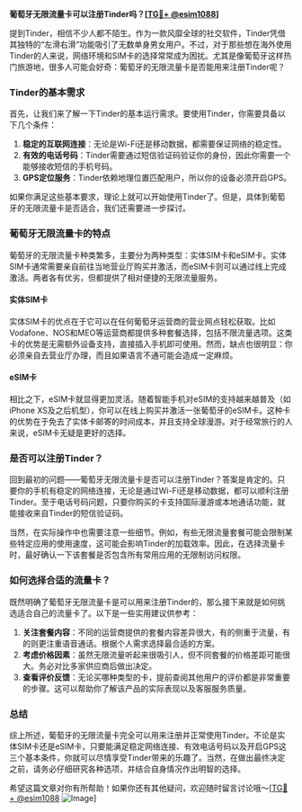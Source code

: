 **葡萄牙无限流量卡可以注册Tinder吗？[[TG💪+ @esim1088](https://t.me/s/esim1088)]**

提到Tinder，相信不少人都不陌生。作为一款风靡全球的社交软件，Tinder凭借其独特的“左滑右滑”功能吸引了无数单身男女用户。不过，对于那些想在海外使用Tinder的人来说，网络环境和SIM卡的选择常常成为困扰。尤其是像葡萄牙这样热门旅游地，很多人可能会好奇：葡萄牙的无限流量卡是否能用来注册Tinder呢？

### Tinder的基本需求

首先，让我们来了解一下Tinder的基本运行需求。要使用Tinder，你需要具备以下几个条件：

1. **稳定的互联网连接**：无论是Wi-Fi还是移动数据，都需要保证网络的稳定性。
2. **有效的电话号码**：Tinder需要通过短信验证码验证你的身份，因此你需要一个能够接收短信的手机号码。
3. **GPS定位服务**：Tinder依赖地理位置匹配用户，所以你的设备必须开启GPS。

如果你满足这些基本要求，理论上就可以开始使用Tinder了。但是，具体到葡萄牙的无限流量卡是否适合，我们还需要进一步探讨。

### 葡萄牙无限流量卡的特点

葡萄牙的无限流量卡种类繁多，主要分为两种类型：实体SIM卡和eSIM卡。实体SIM卡通常需要亲自前往当地营业厅购买并激活，而eSIM卡则可以通过线上完成激活。两者各有优劣，但都提供了相对便捷的无限流量服务。

#### 实体SIM卡

实体SIM卡的优点在于它可以在任何葡萄牙运营商的营业网点轻松获取。比如Vodafone、NOS和MEO等运营商都提供多种套餐选择，包括不限流量选项。这类卡的优势是无需额外设备支持，直接插入手机即可使用。然而，缺点也很明显：你必须亲自去营业厅办理，而且如果语言不通可能会造成一定麻烦。

#### eSIM卡

相比之下，eSIM卡就显得更加灵活。随着智能手机对eSIM的支持越来越普及（如iPhone XS及之后机型），你可以在线上购买并激活一张葡萄牙的eSIM卡。这种卡的优势在于免去了实体卡邮寄的时间成本，并且支持全球漫游。对于经常旅行的人来说，eSIM卡无疑是更好的选择。

### 是否可以注册Tinder？

回到最初的问题——葡萄牙无限流量卡是否可以注册Tinder？答案是肯定的。只要你的手机有稳定的网络连接，无论是通过Wi-Fi还是移动数据，都可以顺利注册Tinder。至于电话号码问题，只要你购买的卡支持国际漫游或本地通话功能，就能接收来自Tinder的短信验证码。

当然，在实际操作中也需要注意一些细节。例如，有些无限流量套餐可能会限制某些特定应用的使用速度，这可能会影响Tinder的加载效率。因此，在选择流量卡时，最好确认一下该套餐是否包含所有常用应用的无限制访问权限。

### 如何选择合适的流量卡？

既然明确了葡萄牙无限流量卡是可以用来注册Tinder的，那么接下来就是如何挑选适合自己的流量卡了。以下是一些实用建议供参考：

1. **关注套餐内容**：不同的运营商提供的套餐内容差异很大，有的侧重于流量，有的则更注重语音通话。根据个人需求选择最合适的方案。
2. **考虑价格因素**：虽然无限流量听起来很吸引人，但不同套餐的价格差距可能很大。务必对比多家供应商后做出决定。
3. **查看评价反馈**：无论买哪种类型的卡，提前查阅其他用户的评价都是非常重要的步骤。这可以帮助你了解该产品的实际表现以及客服服务质量。

### 总结

综上所述，葡萄牙的无限流量卡完全可以用来注册并正常使用Tinder。不论是实体SIM卡还是eSIM卡，只要能满足稳定网络连接、有效电话号码以及开启GPS这三个基本条件，你就可以尽情享受Tinder带来的乐趣了。当然，在做出最终决定之前，请务必仔细研究各种选项，并结合自身情况作出明智的选择。

希望这篇文章对你有所帮助！如果你还有其他疑问，欢迎随时留言讨论哦～[[TG💪+ @esim1088](https://t.me/s/esim1088) ![Image](https://i.postimg.cc/4NQfJmqS/Snipaste-2025-05-13-00-14-12.png)]